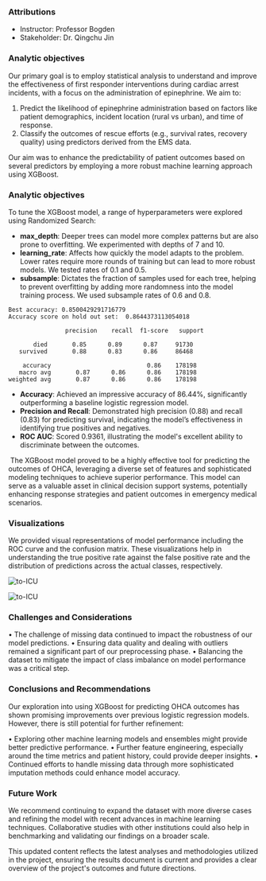 ###    Attributions
- Instructor: Professor Bogden
- Stakeholder: Dr. Qingchu Jin

### Analytic objectives
Our primary goal is to employ statistical analysis to understand and improve the effectiveness of first responder interventions during cardiac arrest incidents, with a focus on the administration of epinephrine. We aim to:

1. Predict the likelihood of epinephrine administration based on factors like patient demographics, incident location (rural vs urban), and time of response.
2. Classify the outcomes of rescue efforts (e.g., survival rates, recovery quality) using predictors derived from the EMS data.

Our aim was to enhance the predictability of patient outcomes based on several predictors by employing a more robust machine learning approach using XGBoost.

### Analytic objectives
To tune the XGBoost model, a range of hyperparameters were explored using Randomized Search:

- **max_depth**: Deeper trees can model more complex patterns but are also prone to overfitting. We experimented with depths of 7 and 10.
- **learning_rate**: Affects how quickly the model adapts to the problem. Lower rates require more rounds of training but can lead to more robust models. We tested rates of 0.1 and 0.5.
- **subsample**: Dictates the fraction of samples used for each tree, helping to prevent overfitting by adding more randomness into the model training process. We used subsample rates of 0.6 and 0.8.

```
Best accuracy: 0.8500429291716779
Accuracy score on hold out set:  0.8644373113054018
```

                    precision    recall  f1-score   support
    
           died       0.85      0.89      0.87     91730
       survived       0.88      0.83      0.86     86468
    
        accuracy                           0.86    178198
       macro avg       0.87      0.86      0.86    178198
    weighted avg       0.87      0.86      0.86    178198
    
- **Accuracy**: Achieved an impressive accuracy of 86.44%, significantly outperforming a baseline logistic regression model.
- **Precision and Recall**: Demonstrated high precision (0.88) and recall (0.83) for predicting survival, indicating the model’s effectiveness in identifying true positives and negatives.
- **ROC AUC**: Scored 0.9361, illustrating the model's excellent ability to discriminate between the outcomes.

​     The XGBoost model proved to be a highly effective tool for predicting the outcomes of OHCA, leveraging a diverse set of features and sophisticated modeling techniques to achieve superior performance. This model can serve as a valuable asset in clinical decision support systems, potentially enhancing response strategies and patient outcomes in emergency medical scenarios.

### Visualizations
We provided visual representations of model performance including the ROC curve and the confusion matrix. These visualizations help in understanding the true positive rate against the false positive rate and the distribution of predictions across the actual classes, respectively.

![to-ICU](/figs/xgb1.png.png)

![to-ICU](/figs/xgb2.png.png)

### Challenges and Considerations
• The challenge of missing data continued to impact the robustness of our model predictions.
• Ensuring data quality and dealing with outliers remained a significant part of our preprocessing phase.
• Balancing the dataset to mitigate the impact of class imbalance on model performance was a critical step.

### Conclusions and Recommendations
Our exploration into using XGBoost for predicting OHCA outcomes has shown promising improvements over previous logistic regression models. However, there is still potential for further refinement:

• Exploring other machine learning models and ensembles might provide better predictive performance.
• Further feature engineering, especially around the time metrics and patient history, could provide deeper insights.
• Continued efforts to handle missing data through more sophisticated imputation methods could enhance model accuracy.

### Future Work
We recommend continuing to expand the dataset with more diverse cases and refining the model with recent advances in machine learning techniques. Collaborative studies with other institutions could also help in benchmarking and validating our findings on a broader scale.

This updated content reflects the latest analyses and methodologies utilized in the project, ensuring the results document is current and provides a clear overview of the project's outcomes and future directions.
